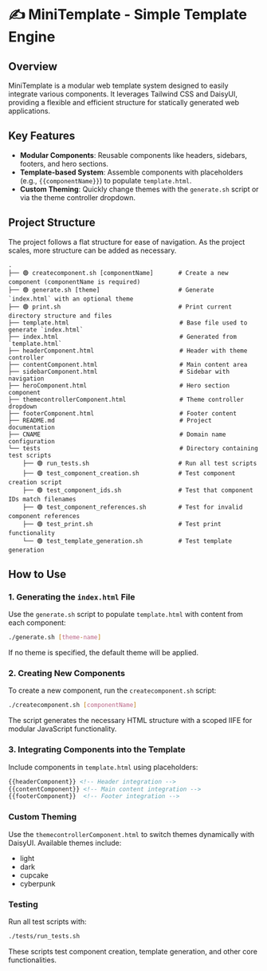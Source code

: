 # ✍️ MiniTemplate - Simple Template Engine

## Overview
MiniTemplate is a modular web template system designed to easily integrate various components. It leverages Tailwind CSS and DaisyUI, providing a flexible and efficient structure for statically generated web applications.

## Key Features
- **Modular Components**: Reusable components like headers, sidebars, footers, and hero sections.
- **Template-based System**: Assemble components with placeholders (e.g., `{{componentName}}`) to populate `template.html`.
- **Custom Theming**: Quickly change themes with the `generate.sh` script or via the theme controller dropdown.

## Project Structure
The project follows a flat structure for ease of navigation. As the project scales, more structure can be added as necessary.

```
.
├── 🟢 createcomponent.sh [componentName]       # Create a new component (componentName is required)
├── 🟢 generate.sh [theme]                      # Generate `index.html` with an optional theme
├── 🟢 print.sh                                 # Print current directory structure and files
├── template.html                               # Base file used to generate `index.html`
├── index.html                                  # Generated from `template.html`
├── headerComponent.html                        # Header with theme controller
├── contentComponent.html                       # Main content area
├── sidebarComponent.html                       # Sidebar with navigation
├── heroComponent.html                          # Hero section component
├── themecontrollerComponent.html               # Theme controller dropdown
├── footerComponent.html                        # Footer content
├── README.md                                   # Project documentation
├── CNAME                                       # Domain name configuration
└── tests                                       # Directory containing test scripts
    ├── 🟢 run_tests.sh                         # Run all test scripts
    ├── 🟢 test_component_creation.sh           # Test component creation script
    ├── 🟢 test_component_ids.sh                # Test that component IDs match filenames
    ├── 🟢 test_component_references.sh         # Test for invalid component references
    ├── 🟢 test_print.sh                        # Test print functionality
    └── 🟢 test_template_generation.sh          # Test template generation
```

## How to Use

### 1. Generating the `index.html` File
Use the `generate.sh` script to populate `template.html` with content from each component:

```bash
./generate.sh [theme-name]
```

If no theme is specified, the default theme will be applied.

### 2. Creating New Components
To create a new component, run the `createcomponent.sh` script:

```bash
./createcomponent.sh [componentName]
```

The script generates the necessary HTML structure with a scoped IIFE for modular JavaScript functionality.

### 3. Integrating Components into the Template
Include components in `template.html` using placeholders:

```html
{{headerComponent}} <!-- Header integration -->
{{contentComponent}} <!-- Main content integration -->
{{footerComponent}}  <!-- Footer integration -->
```

### Custom Theming
Use the `themecontrollerComponent.html` to switch themes dynamically with DaisyUI. Available themes include:

- light
- dark
- cupcake
- cyberpunk

### Testing
Run all test scripts with:

```bash
./tests/run_tests.sh
```

These scripts test component creation, template generation, and other core functionalities.

